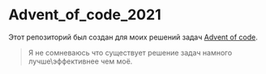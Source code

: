 # Advent_of_code_2021

Этот репозиторий был создан для моих решений задач [Advent of code](https://adventofcode.com/).

> Я не сомневаюсь что существует решение задач намного лучше\эффективнее чем моё.
